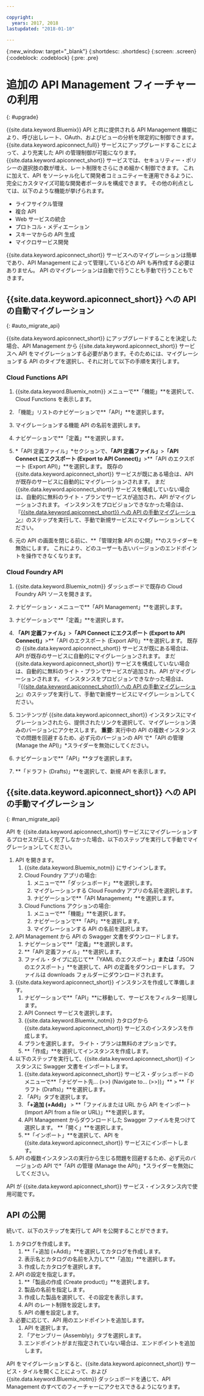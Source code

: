 ```yaml
---

copyright:
  years: 2017, 2018
lastupdated: "2018-01-10"

---
```



{:new_window: target="_blank"}
{:shortdesc: .shortdesc}
{:screen: .screen}
{:codeblock: .codeblock}
{:pre: .pre}

# 追加の API Management フィーチャーの利用
{: #upgrade}

{{site.data.keyword.Bluemix}} API と共に提供される  API Management 機能により、呼び出しレート、OAuth、およびビューの分析を限定的に制御できます。 {{site.data.keyword.apiconnect_full}} サービスにアップグレードすることによって、より充実した API の管理制御が可能になります。 {{site.data.keyword.apiconnect_short}} サービスでは、セキュリティー・ポリシーの選択肢の数が増え、レート制限をさらにきめ細かく制御できます。 これに加えて、API をソーシャル化して開発者コミュニティーを運用できるように、完全にカスタマイズ可能な開発者ポータルを構成できます。 その他の利点としては、以下のような機能が挙げられます。
* ライフサイクル管理
* 複合 API
* Web サービスの統合
* プロトコル・メディエーション
* スキーマからの API 生成
* マイクロサービス開発

{{site.data.keyword.apiconnect_short}} サービスへのマイグレーションは簡単であり、API Management によって管理しているどの API も再作成する必要はありません。 API のマイグレーションは自動で行うことも手動で行うこともできます。

## {{site.data.keyword.apiconnect_short}} への API の自動マイグレーション
{: #auto_migrate_api}

{{site.data.keyword.apiconnect_short}} にアップグレードすることを決定した場合、API Management から {{site.data.keyword.apiconnect_short}} サービスへ API をマイグレーションする必要があります。そのためには、マイグレーションする API のタイプを選択し、それに対して以下の手順を実行します。

### Cloud Functions API

1. {{site.data.keyword.Bluemix_notm}} メニューで**「機能」**を選択して、Cloud Functions を表示します。

2. 「機能」リストのナビゲーションで**「API」**を選択します。

3. マイグレーションする機能 API の名前を選択します。

4. ナビゲーションで**「定義」**を選択します。

5. *「API 定義ファイル」*セクションで、**「API 定義ファイル」**>**「API Connect にエクスポート (Export to API Connect)」**>**「API のエクスポート (Export API)」**を選択します。 既存の {{site.data.keyword.apiconnect_short}} サービスが既にある場合は、API が既存のサービスに自動的にマイグレーションされます。 まだ {{site.data.keyword.apiconnect_short}} サービスを構成していない場合は、自動的に無料のライト・プランでサービスが追加され、API がマイグレーションされます。 インスタンスをプロビジョンできなかった場合は、『[{{site.data.keyword.apiconnect_short}} への API の手動マイグレーション](#man_migrate_api)』のステップを実行して、手動で新規サービスにマイグレーションしてください。 

6. 元の API の画面を閉じる前に、**「管理対象 API の公開」**のスライダーを無効にします。 これにより、どのユーザーも古いバージョンのエンドポイントを操作できなくなります。

### Cloud Foundry API

1. {{site.data.keyword.Bluemix_notm}} ダッシュボードで既存の Cloud Foundry API ソースを開きます。 

2. ナビゲーション・メニューで**「API Management」**を選択します。

3. ナビゲーションで**「定義」**を選択します。

4. **「API 定義ファイル」**>**「API Connect にエクスポート (Export to API Connect)」**>**「API のエクスポート (Export API)」**を選択します。 既存の {{site.data.keyword.apiconnect_short}} サービスが既にある場合は、API が既存のサービスに自動的にマイグレーションされます。 まだ {{site.data.keyword.apiconnect_short}} サービスを構成していない場合は、自動的に無料のライト・プランでサービスが追加され、API がマイグレーションされます。 インスタンスをプロビジョンできなかった場合は、『[{{site.data.keyword.apiconnect_short}} への API の手動マイグレーション](#man_migrate_api)』のステップを実行して、手動で新規サービスにマイグレーションしてください。
   
5. コンテンツが {{site.data.keyword.apiconnect_short}} インスタンスにマイグレーションされたら、提供されたリンクを選択して、マイグレーション済みのバージョンにアクセスします。
    **重要:** 実行中の API の複数インスタンスでの問題を回避するため、必ず元のバージョンの API で*「API の管理 (Manage the API)」*スライダーを無効にしてください。

6. ナビゲーションで**「API」**タブを選択します。

7. **「ドラフト (Drafts)」**を選択して、新規 API を表示します。

## {{site.data.keyword.apiconnect_short}} への API の手動マイグレーション
{: #man_migrate_api}

API を {{site.data.keyword.apiconnect_short}} サービスにマイグレーションするプロセスが正しく完了しなかった場合、以下のステップを実行して手動でマイグレーションしてください。

1. API を開きます。
	1. {{site.data.keyword.Bluemix_notm}} にサインインします。
	2. Cloud Foundry アプリの場合: 
		1. メニューで**「ダッシュボード」**を選択します。
		2. マイグレーションする Cloud Foundry アプリの名前を選択します。
		3. ナビゲーションで**「API Management」**を選択します。
	3. Cloud Functions アクションの場合: 
		1. メニューで**「機能」**を選択します。
		2. ナビゲーションで**「API」**を選択します。
		3. マイグレーションする API の名前を選択します。
2. API Management から API の Swagger 文書をダウンロードします。
    1. ナビゲーションで**「定義」**を選択します。
	2. **「API 定義ファイル」**を選択します。
    3. ファイル・タイプに応じて**「YAML のエクスポート」**または**「JSON のエクスポート」**を選択して、API の定義をダウンロードします。 ファイルは downloads フォルダーにダウンロードされます。
3. {{site.data.keyword.apiconnect_short}} インスタンスを作成して準備します。 
	1. ナビゲーションで**「API」**に移動して、サービスをフィルター処理します。
	2. API Connect サービスを選択します。 
    3. {{site.data.keyword.Bluemix_notm}} カタログから {{site.data.keyword.apiconnect_short}} サービスのインスタンスを作成します。
	4. プランを選択します。 ライト・プランは無料のオプションです。
	5. **「作成」**を選択してインスタンスを作成します。
4. 以下のステップを実行して、{{site.data.keyword.apiconnect_short}} インスタンスに Swagger 文書をインポートします。
	1. {{site.data.keyword.apiconnect_short}} サービス・ダッシュボードのメニューで**「ナビゲート先... (>>) (Navigate to... (>>))」** > **「ドラフト (Drafts)」**を選択します。
	2. 「API」タブを選択します。
	3. **「+追加 (+Add)」** > **「ファイルまたは URL から API をインポート (Import API from a file or URL)」**を選択します。
	4. API Management からダウンロードした Swagger ファイルを見つけて選択します。 **「開く」**を選択します。
	5. **「インポート」**を選択して、API を {{site.data.keyword.apiconnect_short}} サービスにインポートします。
5. API の複数インスタンスの実行から生じる問題を回避するため、必ず元のバージョンの API で*「API の管理 (Manage the API)」*スライダーを無効にしてください。

API が {{site.data.keyword.apiconnect_short}} サービス・インスタンス内で使用可能です。 

## API の公開

続いて、以下のステップを実行して API を公開することができます。

1. カタログを作成します。
	1. **「+追加 (+Add)」**を選択してカタログを作成します。
	2. 表示名とカタログの名前を入力して**「追加」**を選択します。
	3. 作成したカタログを選択します。
2. API の設定を指定します。
    1. **「製品の作成 (Create product)」**を選択します。
	2. 製品の名前を指定します。
	2. 作成した製品を選択して、その設定を表示します。
	3. API のレート制限を設定します。
	4. API の層を設定します。
3. 必要に応じて、API 用のエンドポイントを追加します。
    1. API を選択します。
	2. 「アセンブリー (Assembly)」タブを選択します。
	3. エンドポイントがまだ指定されていない場合は、エンドポイントを追加します。
	
 API をマイグレーションすると、{{site.data.keyword.apiconnect_short}} サービス・タイルを開くことによって、および {{site.data.keyword.Bluemix_notm}} ダッシュボードを通じて、API Management のすべてのフィーチャーにアクセスできるようになります。 

